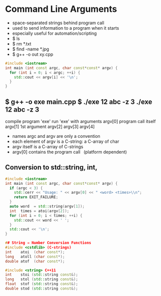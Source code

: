 # Command Line Arguments


* space-separated strings behind program call
* used to send information to a program when it starts
* especially useful for automation/scripting
* $ ls
* $ rm *.txt
* $ find -name *.jpg
* $ g++ -o out xy.cpp

```c++
#include <iostream>
int main (int const argc, char const*const* argv) {
  for (int i = 0; i < argc; ++i) {
    std::cout << argv[i] << '\n';
  }
}
```

$ g++ -o exe main.cpp
$ ./exe 12 abc -z 3
./exe
12
abc
-z
3
---

compile program 'exe'
run 'exe' with arguments
argv[0]  program call itself
argv[1]  1st argument
argv[2]
argv[3]
argv[4]

- names argc and argv are only a convention
- each element of argv is a C-string: a C-array of char
- argv itself is a C-array of C-strings
- argv[0] contains the program call  (platform dependent)


## Conversion to std::string, int,

```c++
#include <iostream>
int main (int const argc, char const*const* argv) {
  if (argc < 3) {
    std::cerr << "Usage: " << argv[0] << " <word> <times>\\n";
    return EXIT_FAILURE;
  }
  auto word  = std::string(argv[1]);
  int  times = atoi(argv[2]);
  for (int i = 0; i < times; ++i) {
    std::cout << word << ' ';
  }
  std::cout << '\n';
}

## String → Number Conversion Functions
#include <cstdlib> (C-strings)
int    atoi  (char const*);
long   atoll (char const*);
double atof  (char const*);

#include <string> C++11
int    stoi (std::string const&);
long   stol (std::string const&);
float  stof (std::string const&);
double stod (std::string const&);
```
